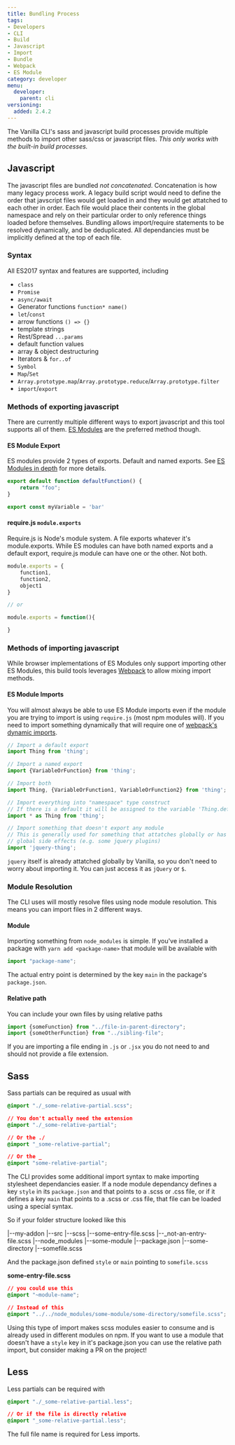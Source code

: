 ```yaml
---
title: Bundling Process
tags:
- Developers
- CLI
- Build
- Javascript
- Import
- Bundle
- Webpack
- ES Module
category: developer
menu:
  developer:
    parent: cli
versioning:
  added: 2.4.2
---
```


The Vanilla CLI's sass and javascript build processes provide multiple methods to import other sass/css or javascript files. *This only works with the built-in build processes.*

## Javascript

The javascript files are bundled *not concatenated*. Concatenation is how many legacy process work. A legacy build script would need to define the order that javscript files would get loaded in and they would get attatched to each other in order. Each file would place their contents in the global namespace and rely on their particular order to only reference things loaded before themselves. Bundling allows import/require statements to be resolved dynamically, and be deduplicated. All dependancies must be implicitly defined at the top of each file.

### Syntax

All ES2017 syntax and features are supported, including 

- `class`
- `Promise`
- `async/await`
- Generator functions `function* name()`
- `let`/`const`
- arrow functions `() => {}`
- template strings
- Rest/Spread `...params`
- default function values
- array & object destructuring
- Iterators & `for..of`
- `Symbol`
- `Map`/`Set`
- `Array.prototype.map`/`Array.prototype.reduce`/`Array.prototype.filter`
- `import`/`export`

### Methods of exporting javascript

There are currently multiple different ways to export javascript and this tool supports all of them. [ES Modules](https://hacks.mozilla.org/2015/08/es6-in-depth-modules/) are the preferred method though.

#### ES Module Export

ES modules provide 2 types of exports. Default and named exports. See [ES Modules in depth](https://hacks.mozilla.org/2015/08/es6-in-depth-modules/) for more details.

```js
export default function defaultFunction() {
    return "foo";
}

export const myVariable = 'bar'
```

#### require.js `module.exports`

Require.js is Node's module system. A file exports whatever it's module.exports. While ES modules can have both named exports and a default export, require.js module can have one or the other. Not both.

```js
module.exports = {
    function1,
    function2,
    object1
}

// or

module.exports = function(){

}
```

### Methods of importing javascript

While browser implementations of ES Modules only support importing other ES Modules, this build tools leverages [Webpack](https://github.com/webpack/webpack) to allow mixing import methods.

#### ES Module Imports
You will almost always be able to use ES Module imports even if the module you are trying to import is using `require.js` (most npm modules will). If you need to import something dynamically that will require one of [webpack's dynamic imports](https://webpack.js.org/guides/code-splitting/).

```js
// Import a default export
import Thing from 'thing';

// Import a named export
import {VariableOrFunction} from 'thing';

// Import both
import Thing, {VariableOrFunction1, VariableOrFunction2} from 'thing';

// Import everything into "namespace" type construct
// If there is a default it will be assigned to the variable 'Thing.default'
import * as Thing from 'thing';

// Import something that doesn't export any module
// This is generally used for something that attatches globally or has
// global side effects (e.g. some jquery plugins)
import 'jquery-thing';
```

`jquery` itself is already attatched globally by Vanilla, so you don't need to worry about importing it. You can just access it as `jQuery` or `$`.

### Module Resolution

The CLI uses will mostly resolve files using node module resolution. This means you can import files in 2 different ways.

#### Module

Importing something from `node_modules` is simple. If you've installed a package with `yarn add <package-name>` that module will be available with 

```js
import "package-name";
```

The actual entry point is determined by the key `main` in the package's `package.json`. 

#### Relative path

You can include your own files by using relative paths

```js
import {someFunction} from "../file-in-parent-directory";
import {someOtherFunction} from "../sibling-file";
```

If you are importing a file ending in `.js` or `.jsx` you do not need to and should not provide a file extension.

## Sass

Sass partials can be required as usual with

```css
@import "./_some-relative-partial.scss";

// You don't actually need the extension
@import "./_some-relative-partial";

// Or the ./
@import "_some-relative-partial";

// Or the _
@import "some-relative-partial";
```

The CLI provides some additional import syntax to make importing stylesheet dependancies easier. If a node module dependancy defines a key `style` in its `package.json` and that points to a .scss or .css file, or if it defines a key `main` that points to a .scss or .css file, that file can be loaded using a special syntax.

So if your folder structure looked like this

|--my-addon
   |--src
      |--scss
         |--some-entry-file.scss
         |--_not-an-entry-file.scss
   |--node_modules
      |--some-module
         |--package.json
         |--some-directory
            |--somefile.scss

And the package.json defined `style` or `main` pointing to `somefile.scss`

**some-entry-file.scss**
```css
// you could use this
@import "~module-name";

// Instead of this
@import "../../node_modules/some-module/some-directory/somefile.scss";
```

Using this type of import makes scss modules easier to consume and is already used in different modules on npm. If you want to use a module that doesn't have a `style` key in it's package.json you can use the relative path import, but consider making a PR on the project!

## Less

Less partials can be required with

```css
@import "./_some-relative-partial.less";

// Or if the file is directly relative
@import "_some-relative-partial.less";
```

The full file name is required for Less imports.
